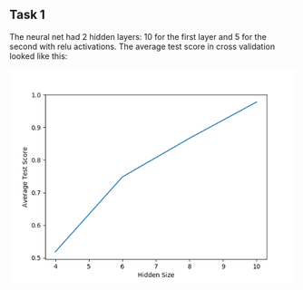 ## Task 1

The neural net had 2 hidden layers: 10 for the first layer and 5 for the second with relu activations.  The average test score in cross validation looked like this:


![](/Homework-v/task1/fig1.png?raw=true )
